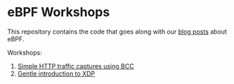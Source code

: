 # eBPF Workshops

This repository contains the code that goes along with our [blog posts](https://www.seekret.io/blog/category/ebpf) about eBPF.

Workshops:
1. [Simple HTTP traffic captures using BCC](./workshop1/README.md)
2. [Gentle introduction to XDP](./workshop2/README.md)
